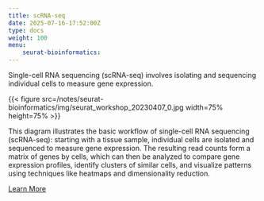 ```yaml
---
title: scRNA-seq
date: 2025-07-16-17:52:00Z
type: docs 
weight: 100
menu: 
    seurat-bioinformatics:
---
```


Single-cell RNA sequencing (scRNA-seq) involves isolating and sequencing individual cells to measure gene expression.

{{< figure src=/notes/seurat-bioinformatics/img/seurat_workshop_20230407_0.jpg width=75% height=75% >}}

This diagram illustrates the basic workflow of single-cell RNA sequencing (scRNA-seq): starting with a tissue sample, individual cells are isolated and sequenced to measure gene expression. The resulting read counts form a matrix of genes by cells, which can then be analyzed to compare gene expression profiles, identify clusters of similar cells, and visualize patterns using techniques like heatmaps and dimensionality reduction.

[Learn More](https://learn.gencore.bio.nyu.edu/single-cell-rnaseq/)

